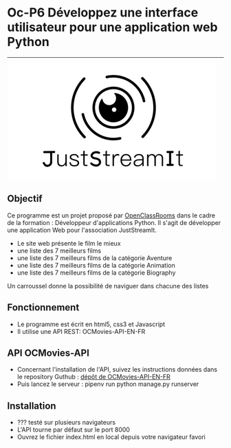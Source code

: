 # Oc-P6 Développez une interface utilisateur pour une application web Python
---
![logo](assets/logo.png)

## Objectif
Ce programme est un projet proposé par [OpenClassRooms](https://openclassrooms.com/fr/) dans le cadre de la formation :
Développeur d'applications Python. Il s'agit de développer une application Web pour l'association JustStreamIt.

* Le site web présente le film le mieux 
* une liste des 7 meilleurs films 
* une liste des 7 meilleurs films de la catégorie Aventure
* une liste des 7 meilleurs films de la catégorie Animation
* une liste des 7 meilleurs films de la catégorie Biography

Un carroussel donne la possibilité de naviguer dans chacune des listes

## Fonctionnement

* Le programme est écrit en html5, css3 et Javascript
* Il utilise une API REST: OCMovies-API-EN-FR

## API OCMovies-API

* Concernant l'installation de l'API, suivez les instructions données dans le repository Guthub :
[dépôt de OCMovies-API-EN-FR](https://github.com/OpenClassrooms-Student-Center/OCMovies-API-EN-FR)
* Puis lancez le serveur : pipenv run python manage.py runserver

## Installation

* ??? testé sur plusieurs navigateurs
* L'API tourne par défaut sur le port 8000
* Ouvrez le fichier index.html en local depuis votre navigateur favori